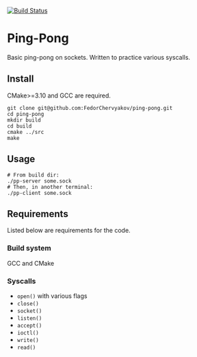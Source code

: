 [![Build Status](https://travis-ci.org/FedorChervyakov/ping-pong.svg?branch=dev)](https://travis-ci.org/FedorChervyakov/ping-pong)

# Ping-Pong
Basic ping-pong on sockets. Written to practice various syscalls.

## Install
CMake>=3.10 and GCC are required.
```
git clone git@github.com:FedorChervyakov/ping-pong.git
cd ping-pong
mkdir build
cd build
cmake ../src
make
```

## Usage
```
# From build dir:
./pp-server some.sock
# Then, in another terminal:
./pp-client some.sock
```

## Requirements
Listed below are requirements for the code.

### Build system
GCC and CMake

### Syscalls
- `open()` with various flags
- `close()`
- `socket()`
- `listen()`
- `accept()`
- `ioctl()`
- `write()`
- `read()`

